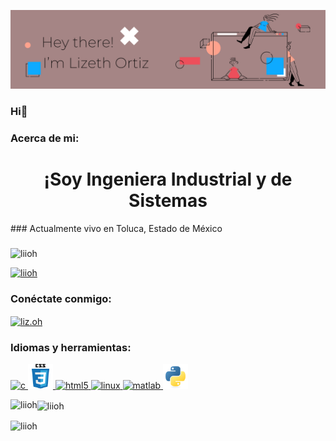 ![header](/12.png)

### Hi👋

<h3 aling="left">Acerca de mi:</h3>
<h1 align="center">¡Soy Ingeniera Industrial y de Sistemas</h1>
### Actualmente vivo en Toluca, Estado de México
<h3 aling="center"></h3>

<p align="left"> <img src="https://komarev.com/ghpvc/?username=liioh&label=Profile%20views&color=0e75b6&style=flat" alt="liioh" /> </p>

<p align="left"> <a href ="https://github.com/ryo-ma/github-profile-tropic"><img src="https://github-profile-tropico.vercel.app/?username=liioh" alt="liioh" /></a> </p>

<h3 align="left">Conéctate conmigo:</h3>
<p align="left">
<a href="https://instagram.com/liz.oh " target="blank"><img align="center" src="https://raw.githubusercontent.com/rahuldkjain/github-profile-readme-generator/master/src/images/icons/Social/instagram.svg " alt="liz.oh" height="30" width="40" /></a>
</p>

<h3 align="left">Idiomas y herramientas:</h3>
<p align="left "> <a href="https://www.cprogramming.com/" target="_blank" rel="noreferrer"> <img src="https://raw.githubusercontent.com/devicons/devicon/master/ iconos/c/c-original.svg" alt="c" width="40" height="40"/> </a> <a href="https://www.w3schools.com/css/" objetivo ="_blank" rel="noreferrer"> <img src="https://raw.githubusercontent.com/devicons/devicon/master/icons/css3/css3-original-wordmark.svg" alt="css3" width= "40" altura="40"/> </a> <a href="https://www.w3.org/html/" target="_blank" rel="noreferrer"> <img src="https: //raw.githubusercontent.com/devicons/devicon/master/icons/html5/html5-original-wordmark.svg" alt="html5" width="40" height="40"/> </a> <a href ="https://www.linux.org/" target="_blank" rel="noreferrer"> <img src="https://raw.githubusercontent.com/devicons/devicon/master/icons/linux/linux -original.svg" alt="linux" width="40" height="40"/> </a> <a href="https://www.mathworks.com/" target="_blank" rel=" noreferrer"> <img src="https://upload.wikimedia.org/wikipedia/commons/2/21/Matlab_Logo.png" alt="matlab" width="40" height="40"/> </a > <a href="https://www.python.org" target="_blank" rel="noreferrer"> <img src="https://raw.githubusercontent.com/devicons/devicon/master/icons/python/python-original.svg" alt="python" ancho ="40" height="40"/> </a> </p>

<p><img align="left" src="https://github-readme-stats.vercel.app/api/top- langs?username=liioh&show_icons=true&locale=en&layout=compact" alt="liioh" /></p>

<p> <img align="center" src="https://github-readme-stats.vercel. app/api?username=liioh&show_icons=true&locale=en" alt="liioh" /></p>

<p><img align="center" src="https://github-readme-streak-stats.herokuapp. es/?user=liioh&" alt="liioh" /></p>
